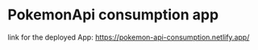 # PokemonApi consumption app


link for the deployed App: https://pokemon-api-consumption.netlify.app/
